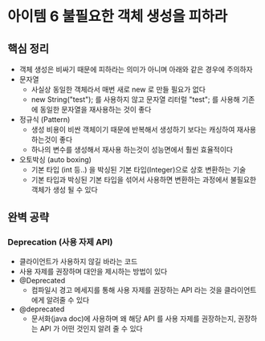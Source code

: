 # 아이템 6 불필요한 객체 생성을 피하라
## 핵심 정리
* 객체 생성은 비싸기 때문에 피하라는 의미가 아니며 아래와 같은 경우에 주의하자
* 문자열
  * 사실상 동일한 객체라서 매번 새로 new 로 만들 필요가 없다
  * new String("test"); 를 사용하지 않고 문자열 리터럴 "test"; 를 사용해 기존에 동일한 문자열을 재사용하는 것이 좋다
* 정규식 (Pattern)
  * 생성 비용이 비싼 객체이기 때문에 반복해서 생성하기 보다는 캐싱하여 재사용 하는것이 좋다
  * 하나의 변수를 생성해서 재사용 하는것이 성능면에서 훨씬 효율적이다
* 오토박싱 (auto boxing)
  * 기본 타입 (int 등..) 을 박싱된 기본 타입(Integer)으로 상호 변환하는 기술
  * 기본 타입과 박싱된 기본 타입을 섞어서 사용하면 변환하는 과정에서 불필요한 객체가 생성 될 수 있다

## 완벽 공략
### Deprecation (사용 자제 API)
* 클라이언트가 사용하지 않길 바라는 코드
* 사용 자제를 권장하며 대안을 제시하는 방법이 있다
* @Deprecated
  * 컴파일시 경고 메세지를 통해 사용 자제를 권장하는 API 라는 것을 클라이언트에게 알려줄 수 있다
* @deprecated
  * 문서화(java doc)에 사용하며 왜 해당 API 를 사용 자제를 권장하는지, 권장하는 API 가 어떤 것인지 알려 줄 수 있다